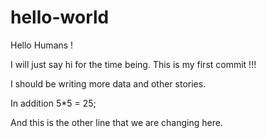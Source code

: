 # hello-world

Hello Humans !

I will just say hi for the time being. This is my first commit !!!

I should be writing more data and other stories.

In addition 5*5 = 25;

And this is the other line that we are changing here.
